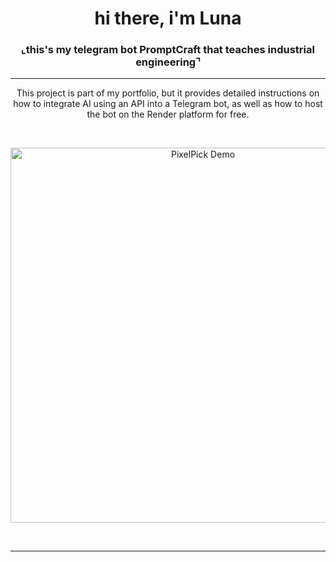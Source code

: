 
<p align="center">
  <h1 align="center"><b>hi there, i'm Luna</b></h1>
</p>

<p align="center">
  <h3 align="center"><b>⌞this's my telegram bot PromptCraft that teaches industrial engineering⌝</b></h3>
</p>

***

<p align="center">
This project is part of my portfolio, but it provides detailed instructions on how to integrate AI using an API into a Telegram bot, as well as how to host the bot on the Render platform for free.
</p>

<br/>

<p align="center">
  <img src="https://media1.giphy.com/media/v1.Y2lkPTc5MGI3NjExeXFlaGNiODM4YjdwejNudzhzaDRrejl0bG00cnNuOXpxZ21pbWpoOCZlcD12MV9pbnRlcm5hbF9naWZfYnlfaWQmY3Q9Zw/2un1t60QJoSK1oiPop/giphy.gif" alt="PixelPick Demo" width="600"/>
</p>

<br/>

***
